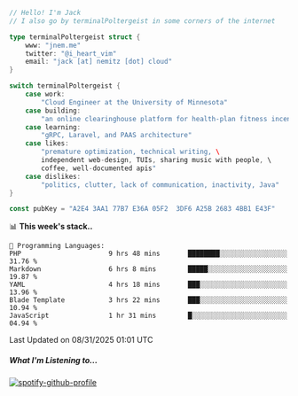 ```go
// Hello! I'm Jack
// I also go by terminalPoltergeist in some corners of the internet

type terminalPoltergeist struct {
    www: "jnem.me"
    twitter: "@i_heart_vim"
    email: "jack [at] nemitz [dot] cloud"
}

switch terminalPoltergeist {
    case work:
        "Cloud Engineer at the University of Minnesota"
    case building:
        "an online clearinghouse platform for health-plan fitness incentive programs"
    case learning:
        "gRPC, Laravel, and PAAS architecture"
    case likes:
        "premature optimization, technical writing, \
        independent web-design, TUIs, sharing music with people, \
        coffee, well-documented apis"
    case dislikes:
        "politics, clutter, lack of communication, inactivity, Java"
}

const pubKey = "A2E4 3AA1 77B7 E36A 05F2  3DF6 A25B 2683 4BB1 E43F"
```

<!--START_SECTION:waka-->
📊 **This week's stack..** 

```text
💬 Programming Languages: 
PHP                      9 hrs 48 mins       ████████░░░░░░░░░░░░░░░░░   31.76 % 
Markdown                 6 hrs 8 mins        █████░░░░░░░░░░░░░░░░░░░░   19.87 % 
YAML                     4 hrs 18 mins       ███░░░░░░░░░░░░░░░░░░░░░░   13.96 % 
Blade Template           3 hrs 22 mins       ███░░░░░░░░░░░░░░░░░░░░░░   10.94 % 
JavaScript               1 hr 31 mins        █░░░░░░░░░░░░░░░░░░░░░░░░   04.94 % 
```


 Last Updated on 08/31/2025 01:01 UTC
<!--END_SECTION:waka-->

##### What I'm Listening to...

[![spotify-github-profile](https://jnem.me/listening-item?maxAge=2592000)](https://jnem.me/listening)
